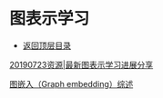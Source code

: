 # 图表示学习

- [返回顶层目录](../../SUMMARY.md#目录)



[20190723资源|最新图表示学习进展分享](https://mp.weixin.qq.com/s/iiMOcz8yP90TCtuidcrRPA)

[图嵌入（Graph embedding）综述](https://zhuanlan.zhihu.com/p/62629465?utm_source=wechat_session&utm_medium=social&utm_oi=903049909593317376)





